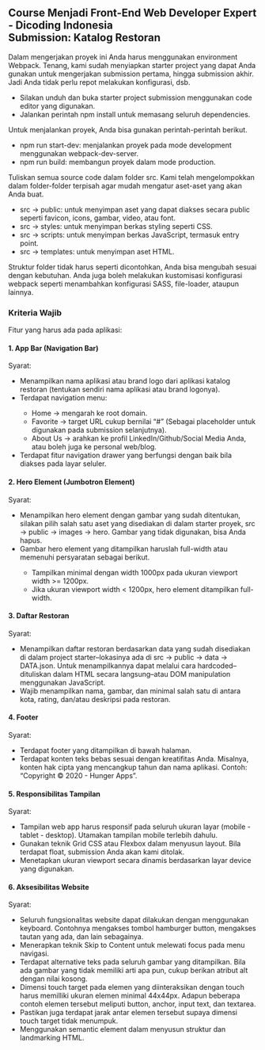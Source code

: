 ## Course Menjadi Front-End Web Developer Expert - Dicoding Indonesia <br>Submission: Katalog Restoran

Dalam mengerjakan proyek ini Anda harus menggunakan environment Webpack. Tenang, kami sudah menyiapkan starter project yang dapat Anda gunakan untuk mengerjakan submission pertama, hingga submission akhir. Jadi Anda tidak perlu repot melakukan konfigurasi, dsb.
<ul>
  <li>Silakan unduh dan buka starter project submission menggunakan code editor yang digunakan.</li>
  <li>Jalankan perintah npm install untuk memasang seluruh dependencies.</li>
</ul>

Untuk menjalankan proyek, Anda bisa gunakan perintah-perintah berikut.
<ul>
  <li>npm run start-dev: menjalankan proyek pada mode development menggunakan webpack-dev-server.</li>
  <li>npm run build: membangun proyek dalam mode production.</li>
</ul>

Tuliskan semua source code dalam folder src. Kami telah mengelompokkan dalam folder-folder terpisah agar mudah mengatur aset-aset yang akan Anda buat.
<ul>
  <li>src → public: untuk menyimpan aset yang dapat diakses secara public seperti favicon, icons, gambar, video, atau font.</li>
  <li>src → styles: untuk menyimpan berkas styling seperti CSS.</li>
  <li>src → scripts: untuk menyimpan berkas JavaScript, termasuk entry point.</li>
  <li>src → templates: untuk menyimpan aset HTML.</li>
</ul>

Struktur folder tidak harus seperti dicontohkan, Anda bisa mengubah sesuai dengan kebutuhan. Anda juga boleh melakukan kustomisasi konfigurasi webpack seperti menambahkan konfigurasi SASS, file-loader, ataupun lainnya.

### Kriteria Wajib
Fitur yang harus ada pada aplikasi: 

#### 1. App Bar (Navigation Bar)
Syarat:
<ul>
  <li>Menampilkan nama aplikasi atau brand logo dari aplikasi katalog restoran (tentukan sendiri nama aplikasi atau brand logonya).</li>
  <li>Terdapat navigation menu:</li>
  <ul>
    <li>Home → mengarah ke root domain.</li>
    <li>Favorite → target URL cukup bernilai “#” (Sebagai placeholder untuk digunakan pada submission selanjutnya).</li>
    <li>About Us → arahkan ke profil LinkedIn/Github/Social Media Anda, atau boleh juga ke personal web/blog.</li>
  </ul>
  <li>Terdapat fitur navigation drawer yang berfungsi dengan baik bila diakses pada layar seluler.</li>
</ul>

#### 2. Hero Element (Jumbotron Element)
Syarat:
<ul>
  <li>Menampilkan hero element dengan gambar yang sudah ditentukan, silakan pilih salah satu aset yang disediakan di dalam starter proyek, src → public → images → hero. Gambar yang tidak digunakan, bisa Anda hapus.</li>
  <li>Gambar hero element yang ditampilkan haruslah full-width atau memenuhi persyaratan sebagai berikut.</li>
  <ul>
    <li>Tampilkan minimal dengan width 1000px pada ukuran viewport width >= 1200px.</li>
    <li>Jika ukuran viewport width < 1200px, hero element ditampilkan full-width.</li>
  </ul>
</ul>

#### 3. Daftar Restoran
Syarat:
<ul>
  <li>Menampilkan daftar restoran berdasarkan data yang sudah disediakan di dalam project starter–lokasinya ada di src → public → data → DATA.json. Untuk menampilkannya dapat melalui cara hardcoded–dituliskan dalam HTML secara langsung–atau DOM manipulation menggunakan JavaScript.</li>
  <li>Wajib menampilkan nama, gambar, dan minimal salah satu di antara kota, rating, dan/atau deskripsi pada restoran.</li>
</ul>

#### 4. Footer
Syarat:
<ul>
  <li>Terdapat footer yang ditampilkan di bawah halaman.</li>
  <li>Terdapat konten teks bebas sesuai dengan kreatifitas Anda. Misalnya, konten hak cipta yang mencangkup tahun dan nama aplikasi. Contoh: “Copyright © 2020 - Hunger Apps”.</li>
</ul>

#### 5. Responsibilitas Tampilan
Syarat:
<ul>
  <li>Tampilan web app harus responsif pada seluruh ukuran layar (mobile - tablet - desktop). Utamakan tampilan mobile terlebih dahulu.</li>
  <li>Gunakan teknik Grid CSS atau Flexbox dalam menyusun layout. Bila terdapat float, submission Anda akan kami ditolak.</li>
  <li>Menetapkan ukuran viewport secara dinamis berdasarkan layar device yang digunakan.</li>
</ul>

#### 6. Aksesibilitas Website
Syarat:
<ul>
  <li>Seluruh fungsionalitas website dapat dilakukan dengan menggunakan keyboard. Contohnya mengakses tombol hamburger button, mengakses tautan yang ada, dan lain sebagainya.</li>
  <li>Menerapkan teknik Skip to Content untuk melewati focus pada menu navigasi.</li>
  <li>Terdapat alternative teks pada seluruh gambar yang ditampilkan. Bila ada gambar yang tidak memiliki arti apa pun, cukup berikan atribut alt dengan nilai kosong.</li>
  <li>Dimensi touch target pada elemen yang diinteraksikan dengan touch harus memilliki ukuran elemen minimal 44x44px. Adapun beberapa contoh elemen tersebut meliputi button, anchor, input text, dan textarea.</li>
  <li>Pastikan juga terdapat jarak antar elemen tersebut supaya dimensi touch target tidak menumpuk.</li>
  <li>Menggunakan semantic element dalam menyusun struktur dan landmarking HTML.</li>
</ul>
